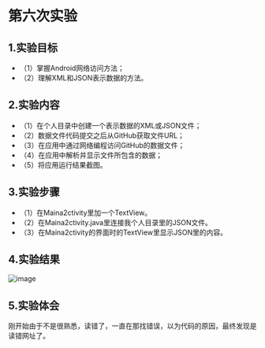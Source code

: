 # 第六次实验
## 1.实验目标
* （1）掌握Android网络访问方法；
* （2）理解XML和JSON表示数据的方法。
## 2.实验内容
* （1）在个人目录中创建一个表示数据的XML或JSON文件；
* （2）数据文件代码提交之后从GitHub获取文件URL；
* （3）在应用中通过网络编程访问GitHub的数据文件；
* （4）在应用中解析并显示文件所包含的数据；
* （5）将应用运行结果截图。
## 3.实验步骤
* （1）在Maina2ctivity里加一个TextView。
* （2）在Maina2ctivity.java里连接我个人目录里的JSON文件。
* （3）在Maina2ctivity的界面时的TextView里显示JSON里的内容。
## 4.实验结果
![image](https://github.com/SummerMotion/android-labs-2018/blob/master/soft1614080902216/%E5%AE%9E%E9%AA%8C6.png)
## 5.实验体会
刚开始由于不是很熟悉，读错了，一直在那找错误，以为代码的原因，最终发现是读错网址了。

